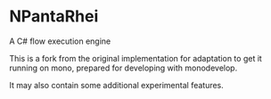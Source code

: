 NPantaRhei
==========

A C# flow execution engine

This is a fork from the original implementation for adaptation to get it running on mono, 
prepared for developing with monodevelop.

It may also contain some additional experimental features. 

